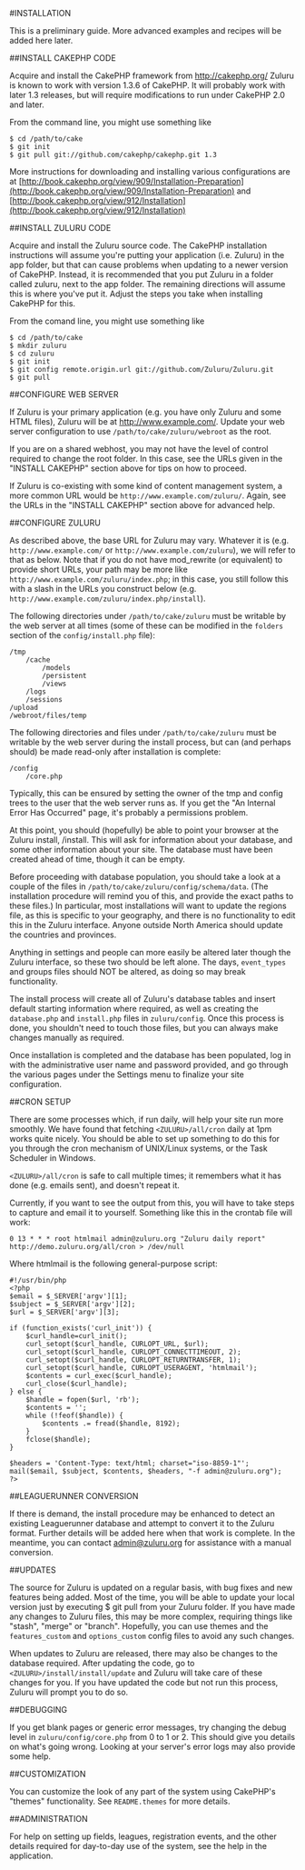 #INSTALLATION

This is a preliminary guide. More advanced examples and recipes
will be added here later.

##INSTALL CAKEPHP CODE

Acquire and install the CakePHP framework from http://cakephp.org/
Zuluru is known to work with version 1.3.6 of CakePHP. It will
probably work with later 1.3 releases, but will require modifications
to run under CakePHP 2.0 and later.

From the command line, you might use something like

    $ cd /path/to/cake
    $ git init
    $ git pull git://github.com/cakephp/cakephp.git 1.3

More instructions for downloading and installing various configurations
are at [http://book.cakephp.org/view/909/Installation-Preparation](http://book.cakephp.org/view/909/Installation-Preparation) and
[http://book.cakephp.org/view/912/Installation](http://book.cakephp.org/view/912/Installation)

##INSTALL ZULURU CODE

Acquire and install the Zuluru source code. The CakePHP installation
instructions will assume you're putting your application (i.e. Zuluru)
in the app folder, but that can cause problems when updating to a newer
version of CakePHP. Instead, it is recommended that you put Zuluru in a
folder called zuluru, next to the app folder. The remaining directions
will assume this is where you've put it. Adjust the steps you take when
installing CakePHP for this.

From the comand line, you might use something like

    $ cd /path/to/cake
    $ mkdir zuluru
    $ cd zuluru
    $ git init
    $ git config remote.origin.url git://github.com/Zuluru/Zuluru.git
    $ git pull

##CONFIGURE WEB SERVER

If Zuluru is your primary application (e.g. you have only Zuluru and
some HTML files), Zuluru will be at http://www.example.com/. Update
your web server configuration to use `/path/to/cake/zuluru/webroot` as
the root.

If you are on a shared webhost, you may not have the level of control
required to change the root folder. In this case, see the URLs given in
the "INSTALL CAKEPHP" section above for tips on how to proceed.

If Zuluru is co-existing with some kind of content management system,
a more common URL would be `http://www.example.com/zuluru/`. Again, see
the URLs in the "INSTALL CAKEPHP" section above for advanced help.

##CONFIGURE ZULURU

As described above, the base URL for Zuluru may vary. Whatever it is
(e.g. `http://www.example.com/` or `http://www.example.com/zuluru`), we
will refer to that as <ZULURU> below. Note that if you do not have
mod_rewrite (or equivalent) to provide short URLs, your <ZULURU> path
may be more like `http://www.example.com/zuluru/index.php`; in this case,
you still follow this with a slash in the URLs you construct below
(e.g.  `http://www.example.com/zuluru/index.php/install`).

The following directories under `/path/to/cake/zuluru` must be writable
by the web server at all times (some of these can be modified in the
`folders` section of the `config/install.php` file):

    /tmp
    	/cache
    		/models
    		/persistent
    		/views
    	/logs
    	/sessions
    /upload
    /webroot/files/temp

The following directories and files under `/path/to/cake/zuluru` must be
writable by the web server during the install process, but can (and
perhaps should) be made read-only after installation is complete:

    /config
    	/core.php

Typically, this can be ensured by setting the owner of the tmp and
config trees to the user that the web server runs as. If you get the
"An Internal Error Has Occurred" page, it's probably a permissions
problem.

At this point, you should (hopefully) be able to point your browser at
the Zuluru install, <ZULURU>/install. This will ask for information
about your database, and some other information about your site. The
database must have been created ahead of time, though it can be empty.

Before proceeding with database population, you should take a look at
a couple of the files in `/path/to/cake/zuluru/config/schema/data`. (The
installation procedure will remind you of this, and provide the exact
paths to these files.) In particular, most installations will want to
update the regions file, as this is specific to your geography, and
there is no functionality to edit this in the Zuluru interface. Anyone
outside North America should update the countries and provinces.

Anything in settings and people can more easily be altered later though
the Zuluru interface, so these two should be left alone. The days,
`event_types` and groups files should NOT be altered, as doing so may
break functionality.

The install process will create all of Zuluru's database tables and
insert default starting information where required, as well as creating
the `database.php` and `install.php` files in `zuluru/config`. Once this
process is done, you shouldn't need to touch those files, but you can
always make changes manually as required.

Once installation is completed and the database has been populated, log
in with the administrative user name and password provided, and go
through the various pages under the Settings menu to finalize your site
configuration.

##CRON SETUP

There are some processes which, if run daily, will help your site run
more smoothly. We have found that fetching `<ZULURU>/all/cron` daily at
1pm works quite nicely. You should be able to set up something to do
this for you through the cron mechanism of UNIX/Linux systems, or the
Task Scheduler in Windows.

`<ZULURU>/all/cron` is safe to call multiple times; it remembers what it
has done (e.g. emails sent), and doesn't repeat it.

Currently, if you want to see the output from this, you will have to
take steps to capture and email it to yourself. Something like this in
the crontab file will work:

    0 13 * * * root htmlmail admin@zuluru.org "Zuluru daily report" http://demo.zuluru.org/all/cron > /dev/null

Where htmlmail is the following general-purpose script:

    #!/usr/bin/php
    <?php
    $email = $_SERVER['argv'][1];
    $subject = $_SERVER['argv'][2];
    $url = $_SERVER['argv'][3];
    
    if (function_exists('curl_init')) {
    	$curl_handle=curl_init();
    	curl_setopt($curl_handle, CURLOPT_URL, $url);
    	curl_setopt($curl_handle, CURLOPT_CONNECTTIMEOUT, 2);
    	curl_setopt($curl_handle, CURLOPT_RETURNTRANSFER, 1);
    	curl_setopt($curl_handle, CURLOPT_USERAGENT, 'htmlmail');
    	$contents = curl_exec($curl_handle);
    	curl_close($curl_handle);
    } else {
    	$handle = fopen($url, 'rb');
    	$contents = '';
    	while (!feof($handle)) {
    		$contents .= fread($handle, 8192);
    	}
    	fclose($handle);
    }
    
    $headers = 'Content-Type: text/html; charset="iso-8859-1"';
    mail($email, $subject, $contents, $headers, "-f admin@zuluru.org");
    ?>

##LEAGUERUNNER CONVERSION

If there is demand, the install procedure may be enhanced to detect an
existing Leaguerunner database and attempt to convert it to the Zuluru
format. Further details will be added here when that work is complete.
In the meantime, you can contact admin@zuluru.org for assistance with
a manual conversion.

##UPDATES

The source for Zuluru is updated on a regular basis, with bug fixes and
new features being added. Most of the time, you will be able to update
your local version just by executing
$ git pull
from your Zuluru folder. If you have made any changes to Zuluru
files, this may be more complex, requiring things like "stash", "merge"
or "branch". Hopefully, you can use themes and the `features_custom` and
`options_custom` config files to avoid any such changes.

When updates to Zuluru are released, there may also be changes to the
database required. After updating the code, go to
`<ZULURU>/install/install/update` and Zuluru will take care of these
changes for you. If you have updated the code but not run this process,
Zuluru will prompt you to do so.

##DEBUGGING

If you get blank pages or generic error messages, try changing the
debug level in `zuluru/config/core.php` from 0 to 1 or 2. This should
give you details on what's going wrong. Looking at your server's error
logs may also provide some help.

##CUSTOMIZATION

You can customize the look of any part of the system using CakePHP's
"themes" functionality. See `README.themes` for more details.

##ADMINISTRATION

For help on setting up fields, leagues, registration events, and the
other details required for day-to-day use of the system, see the help
in the application.
